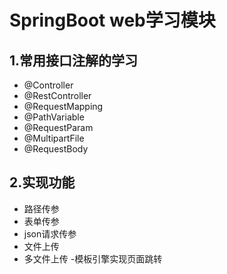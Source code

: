 # SpringBoot web学习模块
## 1.常用接口注解的学习
- @Controller
- @RestController
- @RequestMapping
- @PathVariable
- @RequestParam
- @MultipartFile
- @RequestBody

## 2.实现功能
- 路径传参
- 表单传参
- json请求传参
- 文件上传
- 多文件上传
-模板引擎实现页面跳转